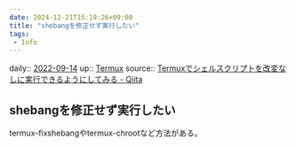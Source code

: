 ```yaml
---
date: 2024-12-21T15:19:26+09:00
title: "shebangを修正せず実行したい"
tags:
 - Info
---
```


daily:: [2022-09-14](Daily_Note/2022-09-14.md)
up:: [Termux](../Bar/App/Termux.md)
source:: [Termuxでシェルスクリプトを改変なしに実行できるようにしてみる - Qiita](https://qiita.com/kuangyujing/items/25e6e02ab17ff53306d2)

## shebangを修正せず実行したい
termux-fixshebangやtermux-chrootなど方法がある。
